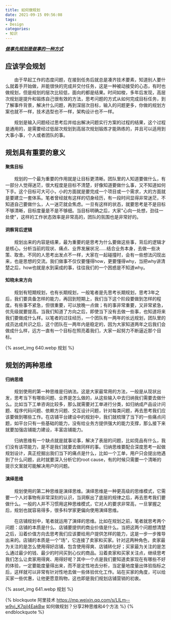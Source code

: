 ```yaml
---
title: 如何做规划
date: 2021-09-15 09:56:08
tags:
- Design
categories:
- 知识
---
```




<u>***做事先规划是做事的一种方式***</u>

## 应该学会规划

<p style="text-indent:2em">
由于早起工作的态度问题，在接到任务后就总是凑齐技术要素，知道别人要什么就着手开始做，并能很快的完成并交付任务，这是一种被动接受的心态，有时也做规划，但是规划的层次比较低，面向的都是结果。时间如梭，多年后发现，高层次规划是提升和锻炼自己很有效的方法，思考问题的方式从如何完成目标任务，到了解事件背景，解决什么问题，再到深层次目标，输入的问题更多，你做的规划方案也就不一样，技术选型也不一样，架构设计也不一样。
</p>
<p style="text-indent:2em">
规划是输入问题经过思考后并给出解决问题实行方案的过程的结果，这个过程是通用的，是需要经过低层次规划到高层次规划锻炼才能熟练的，并且可以适用到大事小事，个人或者团队的事。
</p>


## 规划具有重要的意义

#### 聚焦目标
<p style="text-indent:2em">
规划的一个最为重要的作用就是让目标更清晰。团队里的人知道要做什么，有一部分人觉得迷茫，很大程度是目标不清楚，好像知道要做什么事，又不知道如何下手。这个目标可大可小，小的方面就是要完成一个项目或一个需求，大的方面就是要建立一套体系。笔者曾经就有这样的切身经历，有一段时间显得非常迷茫，不知道自己要做什么，人一迷茫就会焦虑。一旦有这样的状态，就要思考是不是目标不够清晰，目标度量是不是不够细。当目标明确之后，大家"心向一处想，劲往一处使"，这样的工作状态效率是非常高的，团队的氛围也是非常好的。
</p>

#### 洞察背后逻辑
<p style="text-indent:2em">
规划出来的内容是结果，最为重要的是思考为什么要做这些事，背后的逻辑才是核心。分析当前的现状、痛点、业界发展状况……结合业务本身，去做一些决策、取舍。不同的人思考出发点不一样，大家在一起碰撞时，会有一些想法闪现出来，也是思想的交流。我们做事不仅仅要懂得how，更要懂得why，当把why讲清楚之后，how也就是水到渠成的事，往往我们的一个困惑是不知道why。
</p>

#### 知晓未来方向
<p style="text-indent:2em">
规划有短期规划，也有长期规划，一般笔者是先思考长期规划，思考3年之后，我们要具备怎样的能力，再回到短期上，我们当下这个阶段要做到怎样的程度。有些事不紧急，但很重要，可以放晚一点做；有的事非常重要，又非常紧急，优先级就要提高。当我们知道了方向之后，即使当下没有去做一些事，也知道将来我们要做成什么样。以笔者的过往经历，一个团队有一两年的长远规划，团队里的成员达成共识之后，这个团队在一两年内是稳定的，因为大家知道两年之后我们会做成什么样，远方一直有一个目标在照亮着我们，大家一起努力不断逼近那个目标。
</p>
{% asset_img 640.webp 规划 %}


## 规划的两种思维

#### 归纳思维
<p style="text-indent:2em">规划使用的第一种思维是归纳法。这是大家最常用的方法，一般是从现状出发，思考当下有哪些问题、业界是怎么做的，从这些输入中去归纳我们需要去做什么。比如当下工单咨询比较多，那么就需要对工单进行分类，如归纳成产品设计问题、程序代码问题、依赖方问题、交互设计问题，针对每类问题，再去思考我们应该要做到哪些工作。在店铺平台建设中的规划中，我们就梳理了当下的一些痛点问题，如平台只有一些基础的能力，没有给业务方提供强大的能力支撑，那么接下来就要加强店铺能力建设，丰富店铺能力。</p>
<p style="text-indent:2em">归纳思维有一个缺点就是就事论事，解决了表层的问题，比如竞品有什么，我们没有该项能力，是不是我们就要去做同样的事。归纳思维要配合深度思考一起做规划设计，真正挖掘出我们当下的痛点是什么，比如一个工单，用户只会提出他遇到了什么问题，此时就要深入分析它的root cause，有的时候只需要一个清晰的提示文案就可能解决用户的问题。</p>

#### 演绎思维
<p style="text-indent:2em">规划使用的第二种思维是演绎思维。演绎思维是一种更高级的思维模式，它需要一个人对事物有非常深刻的认识，当洞察出了底层的规律之后，再去思考我们要做什么。一般的人并不习惯用这种思维模式，它对人的要求非常高，一旦掌握之后，规划也就容易得多，很多科学家更偏向使用演绎思维。</p>
<p style="text-indent:2em">在店铺规划中，笔者就运用了演绎的思维。比如在规划之前，笔者就思考两个问题：店铺的本质是什么、店铺要提供的商业价值是什么。当把这两个问题想清楚之后，沿着价值方向去思考我们应该要给用户提供怎样的能力，这是一步一步推导出来的。店铺的本质是一个"场"，它连接了卖家和买家。针对这两种角色，卖家最为关注的是怎么使用得好店铺，包含使用得爽、店铺转化好；买家最为关注的是怎么通过最少的钱、最少的时间买到心仪的商品。沿着卖家和买家关注点，继续思考我们怎么让卖家用得爽、用得好呢？其中一个点是我们要知道卖家现在有哪些不好的体验，一定要能度量得出来，而不是定性地去分析，当定量地度量出体验指标之后，这样就可以非常有针对性地去做一些体验优化工作。站在买家的角度，可以给买家一些优惠，让他更愿意购物，这也即是我们规划店铺营销的初衷。</p>

{% asset_img 641.webp 规划 %}





{% blockquote 阿里技术 https://mp.weixin.qq.com/s/LILm--w9vj_K7qjI4EakBw 如何做规划？分享2种思维和4个方法 %}
		{% endblockquote %}
